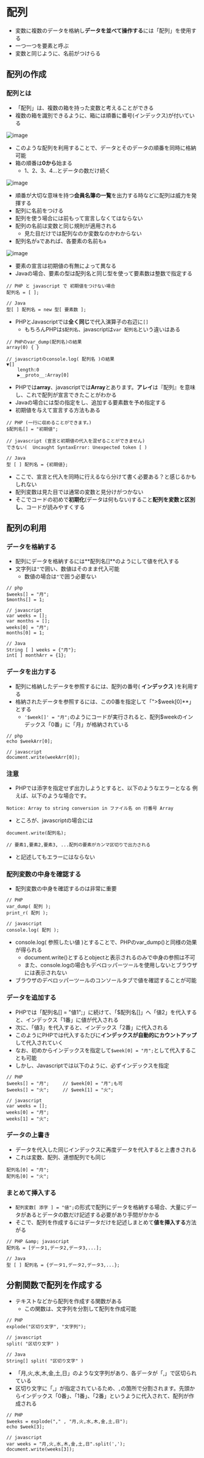 # 配列

* 変数に複数のデータを格納し**データを並べて操作する**には「配列」を使用する
* 一つ一つを要素と呼ぶ
* 変数と同じように、名前がつけらる

## 配列の作成

### 配列とは

* 「配列」は、複数の箱を持った変数と考えることができる
* 複数の箱を識別できるように、箱には順番に番号(インデックス)が付いている

![image](image/array.png)

* このような配列を利用することで、データとそのデータの順番を同時に格納可能
* 箱の順番は**0から**始まる
    * 1、2、3、4…とデータの数だけ続く

![image](image/array_0001.gif)

* 順番が大切な意味を持つ**会員名簿の一覧**を出力する時などに配列は威力を発揮する
* 配列に名前をつける
* 配列を使う場合には前もって宣言しなくてはならない
* 配列の名前は変数と同じ規則が適用される
    * 見た目だけでは配列なのか変数なのかわからない
* 配列名が`a`であれば、各要素の名前も`a`

![image](image/array_0004.png)

* 要素の宣言は初期値の有無によって異なる
* Javaの場合、要素の型は配列名と同じ型を使って要素数は整数で指定する

```text
// PHP と javascript で 初期値をつけない場合
配列名 = [ ];

// Java
型[ ] 配列名 = new 型[ 要素数 ];
```

* PHPとJavascriptでは**全く同じ**で代入演算子の右辺に`[]`
    * もちろんPHPは`$配列名`、javascriptは`var 配列名`という違いはある

```text
// PHPのvar_dump(配列名)の結果
array(0) { }

// javascriptのconsole.log( 配列名 )の結果
▼︎[]
    length:0
    ▶︎__proto__:Array[0]
```

* PHPでは**array**、javascriptでは**Array**とあります。**アレイ**は『配列』を意味し、これで配列が宣言できたことがわかる
* Javaの場合には型の指定をし、追加する要素数を予め指定する
* 初期値を与えて宣言する方法もある

```text
// PHP (一行に収めることができます。)
$配列名[] = "初期値";

// javascript (宣言と初期値の代入を混ぜることができません)
できない(  Uncaught SyntaxError: Unexpected token [ )

// Java
型 [ ] 配列名 = {初期値};
```

* ここで、宣言と代入を同時に行えるなら分けて書く必要ある？と感じるかもしれない
* 配列変数は見た目では通常の変数と見分けがつかない
* そこでコードの初めで**初期化**(データは何もない)すること**配列を変数と区別し**、コードが読みやすくする

## 配列の利用

### データを格納する

* 配列にデータを格納するには**配列名[]**のようにして値を代入する
* 文字列は`"`で囲い、数値はそのまま代入可能
    * 数値の場合は`"`で囲う必要ない

```text
// php
$weeks[] = "月";
$months[] = 1;

// javascript
var weeks = [];
var months = [];
weeks[0] = "月";
months[0] = 1;

// Java
String [ ] weeks = {"月"};
int[ ] monthArr = {1};
```

### データを出力する

* 配列に格納したデータを参照するには、配列の番号( **インデックス** )を利用する
* 格納されたデータを参照するには、この0番を指定して「">$week[0]**」とする
    * `'$week[]' = "月";`のようにコードが実行されると、配列$weekのインデックス「0番」に「月」が格納されている

```text
// php
echo $weekArr[0];

// javascript
document.write(weekArr[0]);
```

### 注意

* PHPでは添字を指定せず出力しようとすると、以下のようなエラーとなる
    例えば、以下のような場合です。

```text
Notice: Array to string conversion in ファイル名 on 行番号 Array
```

* ところが、javascriptの場合には

```text
document.write(配列名);

// 要素1,要素2,要素3, ...配列の要素がカンマ区切りで出力される
```

* と記述してもエラーにはならない

### 配列変数の中身を確認する

* 配列変数の中身を確認するのは非常に重要

```text
// PHP
var_dump( 配列 );
print_r( 配列 );

// javascript
console.log( 配列 );
```

* console.log( 参照したい値 )とすることで、PHPのvar_dump()と同様の効果が得られる
    * document.write()とするとobjectと表示されるのみで中身の参照は不可
    * また、console.logの場合もデベロッパーツールを使用しないとブラウザには表示されない
* ブラウザのデベロッパーツールのコンソールタブで値を確認することが可能

### データを追加する

* PHPでは「配列名[] = "値1";」に続けて、「$配列名[]」へ「値2」を代入すると、インデックス「1番」に値が代入される
* 次に、「値3」を代入すると、インデックス「2番」に代入される
* このようにPHPでは代入するたびに**インデックスが自動的にカウントアップ**して代入されていく
* なお、初めからインデックスを指定して`$week[0] = "月";`として代入することも可能
* しかし、Javascriptでは以下のように、必ずインデックスを指定

```text
// PHP
$weeks[] = "月"; 	// $week[0] = "月";も可
$weeks[] = "火"; 	// $week[1] = "火";

// javascript
var weeks = [];
weeks[0] = "月";
weeks[1] = "火";
```

### データの上書き

* データを代入した同じインデックスに再度データを代入すると上書きされる
* これは変数、配列、連想配列でも同じ

```text
配列名[0] = "月";
配列名[0] = "火";
```

### まとめて挿入する

* `配列変数[ 添字 ] = "値";`の形式で配列にデータを格納する場合、大量にデータがあるとデータの数だけ記述する必要があり手間がかかる
* そこで、配列を作成するにはデータだけを記述しまとめて**値を挿入する**方法がる

```text
// PHP &amp; javascript
配列名 = [データ1,データ2,データ3,...];

// Java
型 [ ] 配列名 = {データ1,データ2,データ3,...};
```

## 分割関数で配列を作成する

* テキストなどから配列を作成する関数がある
    * この関数は、文字列を分割して配列を作成可能

```text
// PHP
explode("区切り文字", "文字列");

// javascript
split( "区切り文字" )

// Java
String[] split( "区切り文字" )
```

* 「月,火,水,木,金,土,日」のような文字列があり、各データが「,」で区切られている
* 区切り文字に「,」が指定されているため、`,`の箇所で分割されます。先頭からインデックス「0番」、「1番」、「2番」というように代入されて、配列が作成される

```text
// PHP
$weeks = explode("," , "月,火,水,木,金,土,日");
echo $week[3];

// javascript
var weeks = "月,火,水,木,金,土,日".split(',');
document.write(weeks[3]);
```
